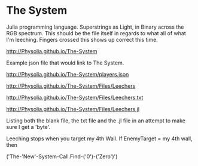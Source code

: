 # The System
Julia programming language. Superstrings as Light, in Binary across the RGB spectrum. 
This should be the file itself in regards to what all of what I'm leeching. 
Fingers crossed this shows up correct this time.

http://Physolia.github.io/The-System

Example json file that would link to The System.

http://Physolia.github.io/The-System/players.json

http://Physolia.github.io/The-System/Files/Leechers

http://Physolia.github.io/The-System/Files/Leechers.txt

http://Physolia.github.io/The-System/Files/Leechers.jl

Listing both the blank file, the txt file and the .jl file in an attempt to make sure I get a 'byte'.

Leeching stops when you target my 4th Wall.
If EnemyTarget = my 4th wall, then 

('The-'New'-System-Call.Find-('0')-('Zero')')
